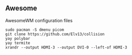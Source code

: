 ## Awesome

AwesomeWM configuration files

```
sudo pacman -S dmenu picom 
git clone https://github.com/Elv13/collision
yay polybar
yay termite 
xrandr --output HDMI-3 --output DVI-0 --left-of HDMI-3
```
